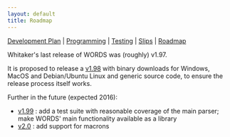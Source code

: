 ```yaml
---
layout: default
title: Roadmap
---
```


[Development Plan](plan.html) |
[Programming](developers.html) |
[Testing](tests.html) |
[Slips](slips.html) |
[Roadmap](roadmap.html)

Whitaker's last release of WORDS was (roughly) v1.97.

It is proposed to release a [v1.98](https://github.com/mk270/whitakers-words/issues?q=is%3Aopen+is%3Aissue+milestone%3Av1.98) with binary downloads for
Windows, MacOS and Debian/Ubuntu Linux and generic source code, to ensure
the release process itself works.

Further in the future (expected 2016):

* [v1.99](https://github.com/mk270/whitakers-words/issues?q=is%3Aopen+is%3Aissue+milestone%3Av1.99) : add a test suite with reasonable coverage of the main parser; make WORDS' main functionality available as a library
* [v2.0](https://github.com/mk270/whitakers-words/issues?q=is%3Aopen+is%3Aissue+milestone%3Av2) : add support for macrons

